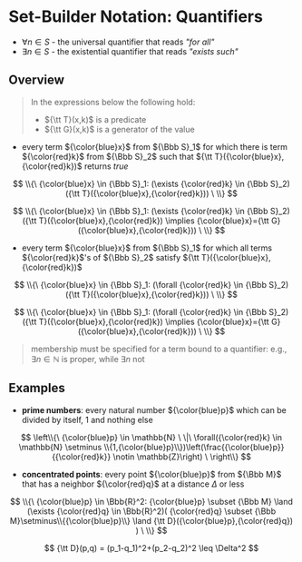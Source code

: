 # Set-Builder Notation: Quantifiers

- $\forall n \in S$ - the universal quantifier that reads _"for all"_
- $\exists n \in S$ - the existential quantifier that reads _"exists such"_

## Overview

> In the expressions below the following hold:
> - ${\tt T}(x,k)$ is a predicate
> - ${\tt G}(x,k)$ is a generator of the value

- every term ${\color{blue}x}$ from ${\Bbb S}_1$ for which there is term ${\color{red}k}$ from ${\Bbb S}_2$ such that ${\tt T}({\color{blue}x},{\color{red}k})$ returns _true_

$$
\\{\ {\color{blue}x} \in {\Bbb S}_1: (\exists {\color{red}k} \in {\Bbb S}_2)({\tt T}({\color{blue}x},{\color{red}k})) \ \\}
$$

$$
\\{\ {\color{blue}x} \in {\Bbb S}_1: (\exists {\color{red}k} \in {\Bbb S}_2)({\tt T}({\color{blue}x},{\color{red}k}) \implies {\color{blue}x}={\tt G}({\color{blue}x},{\color{red}k})) \ \\}
$$

- every term ${\color{blue}x}$ from ${\Bbb S}_1$ for which all terms ${\color{red}k}$'s of ${\Bbb S}_2$ satisfy ${\tt T}({\color{blue}x},{\color{red}k})$

$$
\\{\ {\color{blue}x} \in {\Bbb S}_1: (\forall {\color{red}k} \in {\Bbb S}_2)({\tt T}({\color{blue}x},{\color{red}k})) \ \\}
$$

$$
\\{\ {\color{blue}x} \in {\Bbb S}_1: (\forall {\color{red}k} \in {\Bbb S}_2)({\tt T}({\color{blue}x},{\color{red}k}) \implies {\color{blue}x}={\tt G}({\color{blue}x},{\color{red}k})) \ \\}
$$

> membership must be specified for a term bound to a quantifier: e.g., $\exists n \in \mathbb{N}$ is proper, while $\exists n$ not

## Examples

- **prime numbers**: every natural number ${\color{blue}p}$ which can be divided by itself, 1 and nothing else

$$
\left\\{\ {\color{blue}p} \in \mathbb{N} \ \|\ \forall({\color{red}k} \in \mathbb{N} \setminus \\{1,{\color{blue}p}\\})\left(\frac{{\color{blue}p}}{{\color{red}k}} \notin \mathbb{Z}\right) \ \right\\}
$$

- **concentrated points**: every point ${\color{blue}p}$ from ${\Bbb M}$ that has a neighbor ${\color{red}q}$ at a distance $\Delta$ or less

$$
\\{\ 
{\color{blue}p} \in \Bbb{R}^2:
{\color{blue}p} \subset {\Bbb M} \land
(\exists {\color{red}q} \in \Bbb{R}^2)(
{\color{red}q} \subset {\Bbb M}\setminus\\{{\color{blue}p}\\} \land
{\tt D}({\color{blue}p},{\color{red}q})
)
\ \\}
$$

$$
{\tt D}(p,q) =
(p_1-q_1)^2+(p_2-q_2)^2 \leq \Delta^2
$$
